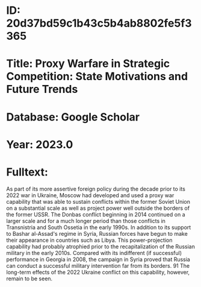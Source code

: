 # ID: 20d37bd59c1b43c5b4ab8802fe5f3365
# Title: Proxy Warfare in Strategic Competition: State Motivations and Future Trends
# Database: Google Scholar
# Year: 2023.0
# Fulltext:
As part of its more assertive foreign policy during the decade prior to its 2022 war in Ukraine, Moscow had developed and used a proxy war capability that was able to sustain conflicts within the former Soviet Union on a substantial scale as well as project power well outside the borders of the former USSR.
The Donbas conflict beginning in 2014 continued on a larger scale and for a much longer period than those conflicts in Transnistria and South Ossetia in the early 1990s.
In addition to its support to Bashar al-Assad's regime in Syria, Russian forces have begun to make their appearance in countries such as Libya.
This power-projection capability had probably atrophied prior to the recapitalization of the Russian military in the early 2010s.
Compared with its indifferent (if successful) performance in Georgia in 2008, the campaign in Syria proved that Russia can conduct a successful military intervention far from its borders.
91 The long-term effects of the 2022 Ukraine conflict on this capability, however, remain to be seen.